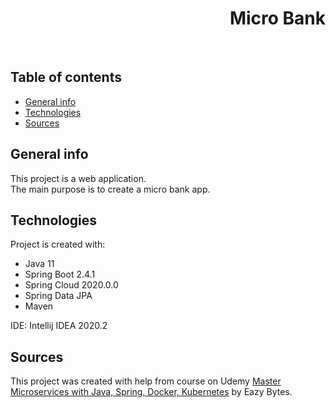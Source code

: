 <h1 align="right">Micro Bank</h1><br>

## Table of contents
* [General info](#general-info)
* [Technologies](#technologies)
* [Sources](#sources)

## General info
This project is a web application.  
The main purpose is to create a micro bank app.  

## Technologies
Project is created with:
* Java 11 
* Spring Boot 2.4.1
* Spring Cloud 2020.0.0  
* Spring Data JPA  
* Maven  
  
IDE: Intellij IDEA 2020.2  

## Sources
This project was created with help from course on Udemy <a href="https://www.udemy.com/course/master-microservices-with-spring-docker-kubernetes/">Master Microservices with Java, Spring, Docker, Kubernetes</a> by Eazy Bytes.

